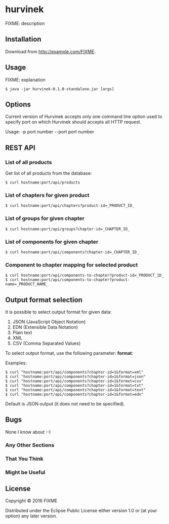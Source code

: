 # hurvinek

FIXME: description

## Installation

Download from http://example.com/FIXME.

## Usage

FIXME: explanation

    $ java -jar hurvinek-0.1.0-standalone.jar [args]



## Options

Current version of Hurvinek accepts only one command line option used to specify port
on which Hurvinek should accepts all HTTP request.

Usage:
-p     port number
--port port number



## REST API

### List of all products

Get list of all products from the database:

    $ curl hostname:port/api/products

### List of chapters for given product

    $ curl hostname:port/api/chapters?product-id=_PRODUCT_ID_

### List of groups for given chapter

    $ curl hostname:port/api/groups?chapter-id=_CHAPTER_ID_

### List of components for given chapter

    $ curl hostname:port/api/components?chapter-id=_CHAPTER_ID_

### Component to chapter mapping for selected product

    $ curl hostname:port/api/components-to-chapter?product-id=_PRODUCT_ID_
    $ curl hostname:port/api/components-to-chapter?product-name=_PRODUCT_NAME_

## Output format selection

It is possible to select output format for given data:

1. JSON (JavaScript Object Notation)
2. EDN (Extensible Data Notation)
3. Plain text
4. XML
5. CSV (Comma Separated Values)

To select output format, use the following parameter: **format**:

Examples:

    $ curl "hostname:port/api/components?chapter-id=1&format=xml"
    $ curl "hostname:port/api/components?chapter-id=1&format=json"
    $ curl "hostname:port/api/components?chapter-id=1&format=csv"
    $ curl "hostname:port/api/components?chapter-id=1&format=txt"
    $ curl "hostname:port/api/components?chapter-id=1&format=text"
    $ curl "hostname:port/api/components?chapter-id=1&format=edn"

Default is JSON output (it does not need to be specified).

## Bugs

None I know about :-)


### Any Other Sections
### That You Think
### Might be Useful

## License

Copyright © 2016 FIXME

Distributed under the Eclipse Public License either version 1.0 or (at
your option) any later version.

